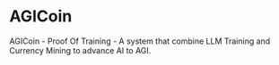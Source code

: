 # AGICoin
AGICoin - Proof Of Training - A system that combine LLM Training and Currency Mining to advance AI to AGI.
